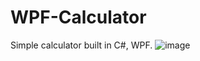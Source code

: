 # WPF-Calculator
Simple calculator built in C#, WPF.
![image](https://github.com/PortfolioJankowski/WPF-Calculator/assets/143873536/26cdf3e3-06b2-4106-af23-b4893f04449f)

